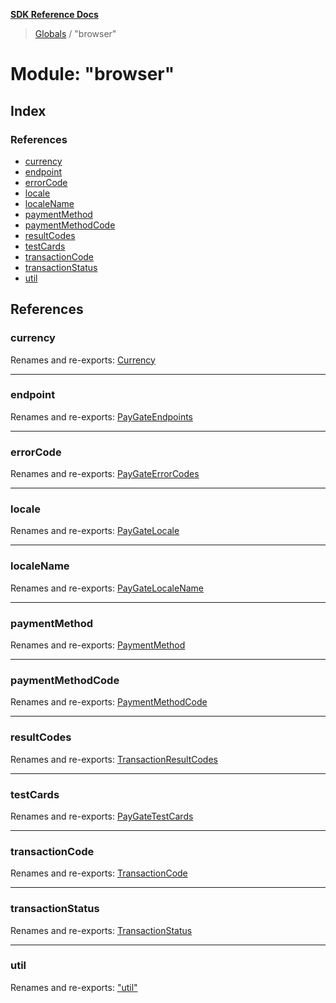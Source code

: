 **[SDK Reference Docs](../README.md)**

> [Globals](../README.md) / "browser"

# Module: "browser"

## Index

### References

- [currency](_browser_.md#currency)
- [endpoint](_browser_.md#endpoint)
- [errorCode](_browser_.md#errorcode)
- [locale](_browser_.md#locale)
- [localeName](_browser_.md#localename)
- [paymentMethod](_browser_.md#paymentmethod)
- [paymentMethodCode](_browser_.md#paymentmethodcode)
- [resultCodes](_browser_.md#resultcodes)
- [testCards](_browser_.md#testcards)
- [transactionCode](_browser_.md#transactioncode)
- [transactionStatus](_browser_.md#transactionstatus)
- [util](_browser_.md#util)

## References

### currency

Renames and re-exports: [Currency](../enums/_types_.currency.md)

---

### endpoint

Renames and re-exports: [PayGateEndpoints](_types_.md#paygateendpoints)

---

### errorCode

Renames and re-exports: [PayGateErrorCodes](_types_.md#paygateerrorcodes)

---

### locale

Renames and re-exports: [PayGateLocale](../enums/_types_.paygatelocale.md)

---

### localeName

Renames and re-exports: [PayGateLocaleName](_types_.md#paygatelocalename)

---

### paymentMethod

Renames and re-exports: [PaymentMethod](_types_.md#paymentmethod)

---

### paymentMethodCode

Renames and re-exports: [PaymentMethodCode](../enums/_types_.paymentmethodcode.md)

---

### resultCodes

Renames and re-exports: [TransactionResultCodes](_types_.md#transactionresultcodes)

---

### testCards

Renames and re-exports: [PayGateTestCards](_types_.md#paygatetestcards)

---

### transactionCode

Renames and re-exports: [TransactionCode](../enums/_types_.transactioncode.md)

---

### transactionStatus

Renames and re-exports: [TransactionStatus](_types_.md#transactionstatus)

---

### util

Renames and re-exports: [&quot;util&quot;](_util_.md)
